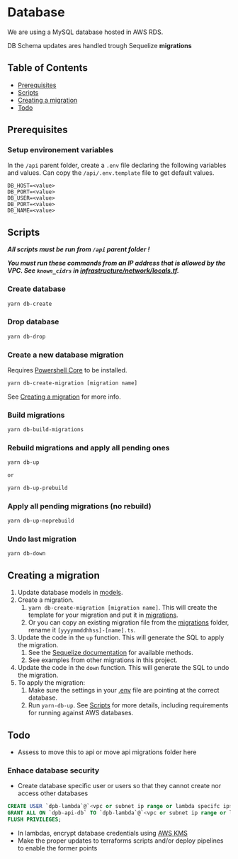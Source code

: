 # Database

We are using a MySQL database hosted in AWS RDS.

DB Schema updates ares handled trough Sequelize **migrations**

## Table of Contents <!-- omit in toc -->

- [Prerequisites](#prerequisites)
- [Scripts](#scripts)
- [Creating a migration](#creating-a-migration)
- [Todo](#todo)

## Prerequisites

### Setup environement variables

In the `/api` parent folder, create a `.env` file declaring the following variables and values. Can copy the `/api/.env.template` file to get default values.

```
DB_HOST=<value>
DB_PORT=<value>
DB_USER=<value>
DB_PORT=<value>
DB_NAME=<value>
```

## Scripts

**_All scripts must be run from `/api` parent folder !_**

**_You must run these commands from an IP address that is allowed by the VPC. See `known_cidrs` in [infrastructure/network/locals.tf](../../infrastructure/network/locals.tf)._**

### Create database

```bash
yarn db-create
```

### Drop database

```bash
yarn db-drop
```

### Create a new database migration

Requires [Powershell Core](https://github.com/PowerShell/PowerShell#get-powershell) to be installed.

```bash
yarn db-create-migration [migration name]
```

See [Creating a migration](#creating-a-migration) for more info.

### Build migrations

```bash
yarn db-build-migrations
```

### Rebuild migrations and apply all pending ones

```bash
yarn db-up

or

yarn db-up-prebuild
```

### Apply all pending migrations (no rebuild)

```bash
yarn db-up-noprebuild
```

### Undo last migration

```
yarn db-down
```

## Creating a migration

1. Update database models in [models](./models).
2. Create a migration.
   1. `yarn db-create-migration [migration name]`. This will create the template for your migration and put it in [migrations](./migrations).
   2. Or you can copy an existing migration file from the [migrations](./migrations) folder, rename it `[yyyymmddhhss]-[name].ts`.
3. Update the code in the `up` function. This will generate the SQL to apply the migration.
   1. See the [Sequelize documentation](https://sequelize.org/master/class/lib/dialects/abstract/query-interface.js~QueryInterface.html) for available methods.
   2. See examples from other migrations in this project.
4. Update the code in the `down` function. This will generate the SQL to undo the migration.
5. To apply the migration:
   1. Make sure the settings in your [.env](../../.env) file are pointing at the correct database.
   2. Run `yarn-db-up`. See [Scripts](#scripts) for more details, including requirements for running against AWS databases.

## Todo

- Assess to move this to api or move api migrations folder here

### Enhace database security

- Create database specific user or users so that they cannot create nor access other databases

```sql
CREATE USER `dpb-lambda`@`<vpc or subnet ip range or lambda specifc ip>` IDENTIFIED BY '<password>';
GRANT ALL ON `dpb-api-db` TO `dpb-lambda`@`<vpc or subnet ip range or lambda specifc ip>`;
FLUSH PRIVILEGES;
```

- In lambdas, encrypt database credentials using [AWS KMS](https://docs.aws.amazon.com/kms/latest/APIReference/Welcome.html)
- Make the proper updates to terraforms scripts and/or deploy pipelines to enable the former points
